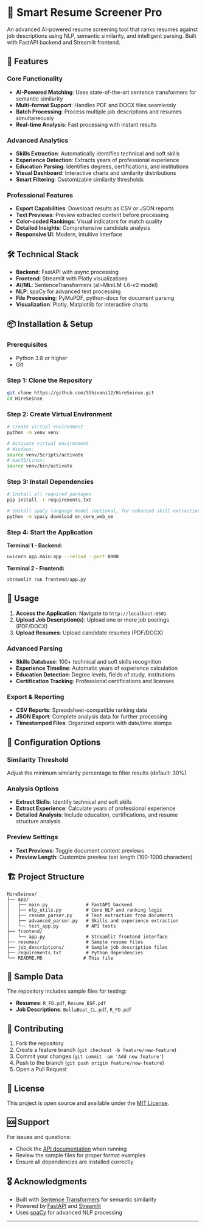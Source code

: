 # 📄 Smart Resume Screener Pro

An advanced AI-powered resume screening tool that ranks resumes against job descriptions using NLP, semantic similarity, and intelligent parsing. Built with FastAPI backend and Streamlit frontend.

## 🚀 Features

### Core Functionality
- **AI-Powered Matching**: Uses state-of-the-art sentence transformers for semantic similarity
- **Multi-format Support**: Handles PDF and DOCX files seamlessly
- **Batch Processing**: Process multiple job descriptions and resumes simultaneously
- **Real-time Analysis**: Fast processing with instant results

### Advanced Analytics
- **Skills Extraction**: Automatically identifies technical and soft skills
- **Experience Detection**: Extracts years of professional experience
- **Education Parsing**: Identifies degrees, certifications, and institutions
- **Visual Dashboard**: Interactive charts and similarity distributions
- **Smart Filtering**: Customizable similarity thresholds

### Professional Features
- **Export Capabilities**: Download results as CSV or JSON reports
- **Text Previews**: Preview extracted content before processing
- **Color-coded Rankings**: Visual indicators for match quality
- **Detailed Insights**: Comprehensive candidate analysis
- **Responsive UI**: Modern, intuitive interface

## 🛠️ Technical Stack

- **Backend**: FastAPI with async processing
- **Frontend**: Streamlit with Plotly visualizations
- **AI/ML**: SentenceTransformers (all-MiniLM-L6-v2 model)
- **NLP**: spaCy for advanced text processing
- **File Processing**: PyMuPDF, python-docx for document parsing
- **Visualization**: Plotly, Matplotlib for interactive charts

## 📦 Installation & Setup

### Prerequisites
- Python 3.8 or higher
- Git

### Step 1: Clone the Repository
```bash
git clone https://github.com/SShivani12/HireSeinse.git
cd HireSeinse
```

### Step 2: Create Virtual Environment
```bash
# Create virtual environment
python -m venv venv

# Activate virtual environment
# Windows:
source venv/Scripts/activate
# macOS/Linux:
source venv/bin/activate
```

### Step 3: Install Dependencies
```bash
# Install all required packages
pip install -r requirements.txt

# Install spaCy language model (optional, for enhanced skill extraction)
python -m spacy download en_core_web_sm
```

### Step 4: Start the Application

**Terminal 1 - Backend:**
```bash
uvicorn app.main:app --reload --port 8000
```

**Terminal 2 - Frontend:**
```bash
streamlit run frontend/app.py
```

## 🎯 Usage

1. **Access the Application**: Navigate to `http://localhost:8501`
2. **Upload Job Description(s)**: Upload one or more job postings (PDF/DOCX)
3. **Upload Resumes**: Upload candidate resumes (PDF/DOCX)
### Advanced Parsing
- **Skills Database**: 100+ technical and soft skills recognition
- **Experience Timeline**: Automatic years of experience calculation
- **Education Detection**: Degree levels, fields of study, institutions
- **Certification Tracking**: Professional certifications and licenses

### Export & Reporting
- **CSV Reports**: Spreadsheet-compatible ranking data
- **JSON Export**: Complete analysis data for further processing
- **Timestamped Files**: Organized exports with date/time stamps

## 🔧 Configuration Options

### Similarity Threshold
Adjust the minimum similarity percentage to filter results (default: 30%)

### Analysis Options
- **Extract Skills**: Identify technical and soft skills
- **Extract Experience**: Calculate years of professional experience
- **Detailed Analysis**: Include education, certifications, and resume structure analysis

### Preview Settings
- **Text Previews**: Toggle document content previews
- **Preview Length**: Customize preview text length (100-1000 characters)

## 🏗️ Project Structure

```
HireSeinse/
├── app/
│   ├── main.py              # FastAPI backend
│   ├── nlp_utils.py         # Core NLP and ranking logic
│   ├── resume_parser.py     # Text extraction from documents
│   ├── advanced_parser.py   # Skills and experience extraction
│   └── test_app.py          # API tests
├── frontend/
│   └── app.py               # Streamlit frontend interface
├── resumes/                 # Sample resume files
├── job_descriptions/        # Sample job description files
├── requirements.txt         # Python dependencies
└── README.MD               # This file
```

## 🧪 Sample Data

The repository includes sample files for testing:
- **Resumes**: `R_FD.pdf`, `Resume_BSF.pdf`
- **Job Descriptions**: `BellaBeat_CL.pdf`, `R_FD.pdf`

## 🤝 Contributing

1. Fork the repository
2. Create a feature branch (`git checkout -b feature/new-feature`)
3. Commit your changes (`git commit -am 'Add new feature'`)
4. Push to the branch (`git push origin feature/new-feature`)
5. Open a Pull Request

## 📝 License

This project is open source and available under the [MIT License](LICENSE).

## 🆘 Support

For issues and questions:
- Check the [API documentation](http://localhost:8000/docs) when running
- Review the sample files for proper format examples
- Ensure all dependencies are installed correctly

## 🎖️ Acknowledgments

- Built with [Sentence Transformers](https://www.sbert.net/) for semantic similarity
- Powered by [FastAPI](https://fastapi.tiangolo.com/) and [Streamlit](https://streamlit.io/)
- Uses [spaCy](https://spacy.io/) for advanced NLP processing

---

